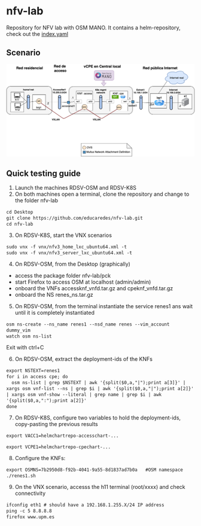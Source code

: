 # nfv-lab
Repository for NFV lab with OSM MANO.
It contains a helm-repository, check out the [index.yaml](index.yaml)

## Scenario
![scenario detail](doc/nfv-lab-figura4.drawio.png)

## Quick testing guide
1. Launch the machines RDSV-OSM and RDSV-K8S
2. On both machines open a terminal, clone the repository and change to the folder nfv-lab

```
cd Desktop
git clone https://github.com/educaredes/nfv-lab.git
cd nfv-lab
```

3. On RDSV-K8S, start the VNX scenarios

```
sudo vnx -f vnx/nfv3_home_lxc_ubuntu64.xml -t
sudo vnx -f vnx/nfv3_server_lxc_ubuntu64.xml -t
```

4. On RDSV-OSM, from the Desktop (graphically)
- access the package folder nfv-lab/pck
- start Firefox to access OSM at localhost (admin/admin)
- onboard the VNFs accessknf_vnfd.tar.gz and cpeknf_vnfd.tar.gz
- onboard the NS renes_ns.tar.gz

5. On RDSV-OSM, from the terminal instantiate the service renes1 ans wait 
until it is completely instantiated

```
osm ns-create --ns_name renes1 --nsd_name renes --vim_account dummy_vim
watch osm ns-list
```

Exit with ctrl+C

6. On RDSV-OSM, extract the deployment-ids of the KNFs

```
export NSTEXT=renes1
for i in access cpe; do 
  osm ns-list | grep $NSTEXT | awk '{split($0,a,"|");print a[3]}' | xargs osm vnf-list --ns | grep $i | awk '{split($0,a,"|");print a[2]}' | xargs osm vnf-show --literal | grep name | grep $i | awk '{split($0,a,":");print a[2]}'
done
```

7. On RDSV-K8S, configure two variables to hold the deployment-ids, copy-pasting the previous results

```
export VACC1=helmchartrepo-accesschart-...
```

```
export VCPE1=helmchartrepo-cpechart-...
```

8. Configure the KNFs:

```
export OSMNS=7b2950d8-f92b-4041-9a55-8d1837ad7b0a   #OSM namespace
./renes1.sh
```

9. On the VNX scenario, accesss the h11 terminal (root/xxxx) and  check connectivity

```
ifconfig eth1 # should have a 192.168.1.255.X/24 IP address
ping -c 5 8.8.8.8
firefox www.upm.es
```
